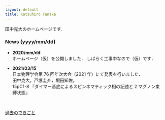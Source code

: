 ```yaml
---
layout: default
title: Katsuhiro Tanaka
---
```


田中克大のホームページです．  

### News (yyyy/mm/dd)
- **2020/mm/dd**   
  ホームページ（仮）を公開しました．
  しばらく工事中なので（仮）です．     

- **2021/03/15**  
  日本物理学会第 76 回年次大会（2021 年）にて発表を行いました．  
  田中克大，戸塚圭介，堀田知佐，  
  15pC1-8 『ダイマー基底によるスピンネマティック相の記述と 2 マグノン束縛状態』  

<br>

[過去のできごと](/ja/prevnews_j.html)
